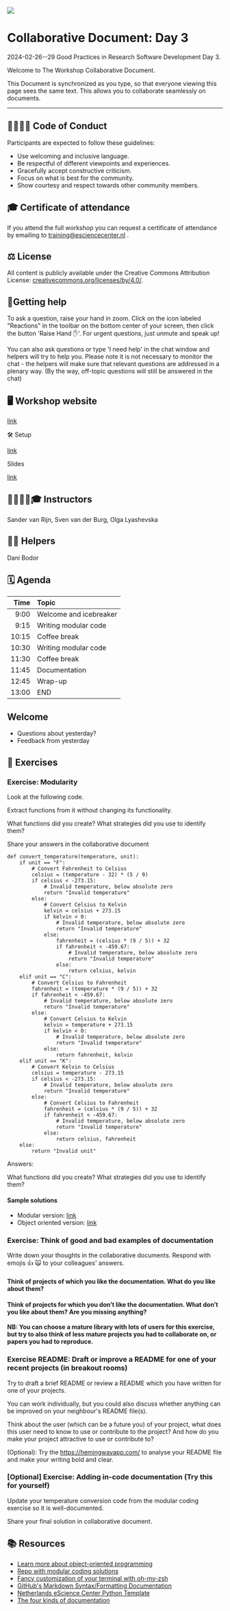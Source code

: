 ![](https://i.imgur.com/iywjz8s.png)


# Collaborative Document: Day 3

2024-02-26--29 Good Practices in Research Software Development Day 3.

Welcome to The Workshop Collaborative Document.

This Document is synchronized as you type, so that everyone viewing this page sees the same text. This allows you to collaborate seamlessly on documents.


----------------------------------------------------------------------------

##  🫱🏽‍🫲🏻 Code of Conduct

Participants are expected to follow these guidelines:
* Use welcoming and inclusive language.
* Be respectful of different viewpoints and experiences.
* Gracefully accept constructive criticism.
* Focus on what is best for the community.
* Show courtesy and respect towards other community members.
 
## 🎓 Certificate of attendance

If you attend the full workshop you can request a certificate of attendance by emailing to training@esciencecenter.nl .

## ⚖️ License

All content is publicly available under the Creative Commons Attribution License: [creativecommons.org/licenses/by/4.0/](https://creativecommons.org/licenses/by/4.0/).

## 🙋Getting help

To ask a question, raise your hand in zoom. Click on the icon labeled "Reactions" in the toolbar on the bottom center of your screen,
then click the button 'Raise Hand ✋'. For urgent questions, just unmute and speak up!

You can also ask questions or type 'I need help' in the chat window and helpers will try to help you.
Please note it is not necessary to monitor the chat - the helpers will make sure that relevant questions are addressed in a plenary way.
(By the way, off-topic questions will still be answered in the chat)


## 🖥 Workshop website

[link](https://esciencecenter-digital-skills.github.io/2024-02-26-ds-cr/)

🛠 Setup

[link](https://esciencecenter-digital-skills.github.io/2024-02-26-ds-cr/#setup)

Slides

[link](https://lyashevska.github.io/ds-cr-slides/)

## 👩‍🏫👩‍💻🎓 Instructors

Sander van Rijn, Sven van der Burg, Olga Lyashevska

## 🧑‍🙋 Helpers

Dani Bodor

## 🗓️ Agenda
| Time | Topic |
|--:|:---|
| 9:00 | Welcome and icebreaker |
| 9:15 | Writing modular code |
| 10:15 | Coffee break |
| 10:30 | Writing modular code |
| 11:30 | Coffee break |
| 11:45 | Documentation |
| 12:45 | Wrap-up |
| 13:00 | END |


## Welcome
- Questions about yesterday?
- Feedback from yesterday


## 🔧 Exercises


### Exercise: Modularity

Look at the following code.

Extract functions from it without changing its functionality.

What functions did you create?
What strategies did you use to identify them?

Share your answers in the collaborative document

```python=
def convert_temperature(temperature, unit):
    if unit == "F":
        # Convert Fahrenheit to Celsius
        celsius = (temperature - 32) * (5 / 9)
        if celsius < -273.15:
            # Invalid temperature, below absolute zero
            return "Invalid temperature"
        else:
            # Convert Celsius to Kelvin
            kelvin = celsius + 273.15
            if kelvin < 0:
                # Invalid temperature, below absolute zero
                return "Invalid temperature"
            else:
                fahrenheit = (celsius * (9 / 5)) + 32
                if fahrenheit < -459.67:
                    # Invalid temperature, below absolute zero
                    return "Invalid temperature"
                else:
                    return celsius, kelvin
    elif unit == "C":
        # Convert Celsius to Fahrenheit
        fahrenheit = (temperature * (9 / 5)) + 32
        if fahrenheit < -459.67:
            # Invalid temperature, below absolute zero
            return "Invalid temperature"
        else:
            # Convert Celsius to Kelvin
            kelvin = temperature + 273.15
            if kelvin < 0:
                # Invalid temperature, below absolute zero
                return "Invalid temperature"
            else:
                return fahrenheit, kelvin
    elif unit == "K":
        # Convert Kelvin to Celsius
        celsius = temperature - 273.15
        if celsius < -273.15:
            # Invalid temperature, below absolute zero
            return "Invalid temperature"
        else:
            # Convert Celsius to Fahrenheit
            fahrenheit = (celsius * (9 / 5)) + 32
            if fahrenheit < -459.67:
                # Invalid temperature, below absolute zero
                return "Invalid temperature"
            else:
                return celsius, fahrenheit
    else:
        return "Invalid unit"
```

Answers:

What functions did you create?
What strategies did you use to identify them?

#### Sample solutions

- Modular version: [link](https://github.com/lyashevska/modular-code-dev/blob/main/conversion_mod.py)
- Object oriented version: [link](https://github.com/lyashevska/modular-code-dev/blob/main/conversion_mod_class.py)


### Exercise: Think of good and bad examples of documentation
Write down your thoughts in the collaborative documents.
Respond with emojis :+1: :scream_cat: to your colleagues' answers.
#### Think of projects of which you like the documentation. What do you like about them?

#### Think of projects for which you don’t like the documentation. What don’t you like about them? Are you missing anything?

**NB: You can choose a mature library with lots of users for this exercise, but try to also think of less mature projects you had to collaborate on, or papers you had to reproduce.**



### Exercise README: Draft or improve a README for one of your recent projects (in breakout rooms)

Try to draft a brief README or review a README which you have written for one of your projects.

You can work individually, but you could also discuss whether anything can be improved on your neighbour's README file(s).

Think about the user (which can be a future you) of your project, what does this user need to know to use or contribute to the project? And how do you make your project attractive to use or contribute to?

(Optional): Try the https://hemingwayapp.com/ to analyse your README file and make your writing bold and clear.


### [Optional] Exercise: Adding in-code documentation (Try this for yourself)

Update your temperature conversion code from the modular coding exercise so it is well-documented.

Share your final solution in collaborative document.


## 📚 Resources
- [Learn more about object-oriented programming](https://carpentries-incubator.github.io/python-intermediate-development/35-object-oriented-programming/index.html)
- [Repo with modular coding solutions](https://github.com/lyashevska/modular-code-dev)
- [Fancy customization of your terminal with oh-my-zsh](https://ohmyz.sh/)
- [GitHub's Markdown Syntax/Formatting Documentation](https://docs.github.com/en/get-started/writing-on-github/getting-started-with-writing-and-formatting-on-github/basic-writing-and-formatting-syntax)
- [Netherlands eScience Center Python Template](https://github.com/NLeSC/python-template)
- [The four kinds of documentation](https://documentation.divio.com/)
